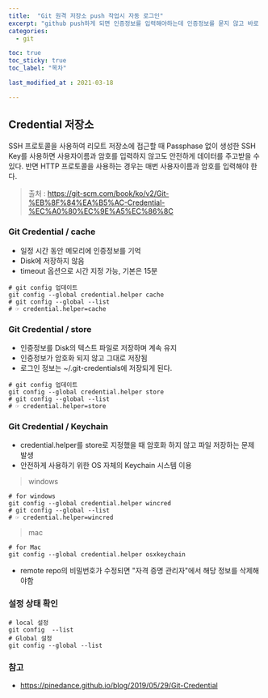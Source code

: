```yaml
---
title:  "Git 원격 저장소 push 작업시 자동 로그인"
excerpt: "github push하게 되면 인증정보를 입력해야하는데 인증정보를 묻지 않고 바로 push하는 작업"
categories:
  - git

toc: true
toc_sticky: true
toc_label: "목차"

last_modified_at : 2021-03-18

---
```


## Credential 저장소

SSH 프로토콜을 사용하여 리모트 저장소에 접근할 때 Passphase 없이 생성한 SSH Key를 사용하면 사용자이름과 암호를 입력하지 않고도 안전하게 데이터를 주고받을 수 있다. 반면 HTTP 프로토콜을 사용하는 경우는 매번 사용자이름과 암호를 입력해야 한다.

> 출처 : <https://git-scm.com/book/ko/v2/Git-%EB%8F%84%EA%B5%AC-Credential-%EC%A0%80%EC%9E%A5%EC%86%8C>


### Git Credential / cache

* 일정 시간 동안 메모리에 인증정보를 기억
* Disk에 저장하지 않음
* timeout 옵션으로 시간 지정 가능, 기본은 15분

```
# git config 업데이트
git config --global credential.helper cache
# git config --global --list
# ☞ credential.helper=cache
```


### Git Credential / store    

* 인증정보를 Disk의 텍스트 파일로 저장하며 계속 유지
* 인증정보가 암호화 되지 않고 그대로 저장됨
* 로그인 정보는 ~/.git-credentials에 저장되게 된다.

```
# git config 업데이트
git config --global credential.helper store
# git config --global --list
# ☞ credential.helper=store
```

### Git Credential / Keychain

* credential.helper를 store로 지정했을 때 암호화 하지 않고 파일 저장하는 문제 발생
* 안전하게 사용하기 위한 OS 자체의 Keychain 시스템 이용

> windows

```
# for windows
git config --global credential.helper wincred
# git config --global --list
# ☞ credential.helper=wincred
```

> mac

```
# for Mac
git config --global credential.helper osxkeychain
```

* remote repo의 비밀번호가 수정되면 "자격 증명 관리자"에서 해당 정보를 삭제해야함

### 설정 상태 확인

```
# local 설정
git config  --list
# Global 설정
git config --global --list
```

### 참고
* https://pinedance.github.io/blog/2019/05/29/Git-Credential